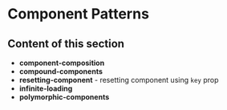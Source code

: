 # Component Patterns

## Content of this section

- **component-composition**
- **compound-components**
- **resetting-component** - resetting component using `key` prop
- **infinite-loading**
- **polymorphic-components**
